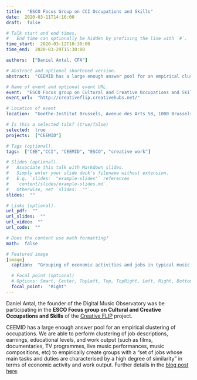 ```yaml
---
title:  "ESCO Focus Group on CCI Occupations and Skills"
date:  2020-03-11T14:16:00  
draft:  false

# Talk start and end times.
#   End time can optionally be hidden by prefixing the line with `#`.
time_start:  2020-03-12T10:30:00
time_end:  2020-03-29T15:30:00

authors:  ["Daniel Antal, CFA"]

# Abstract and optional shortened version.
abstract:  "CEEMID has a large enough answer pool for an empirical clustering of occupations in terms of economic activity and work output, that is why I was invited to the ESCO Focus Group on CCI Occupations and Skills."

# Name of event and optional event URL.
event:  "ESCO Focus group on Cultural and Creative Occupations and Skills"
event_url:  "http://creativeflip.creativehubs.net/"

# Location of event
location:  "Goethe-Institut Brussels, Avenue des Arts 58, 1000 Brussels, Belgium"

# Is this a selected talk? (true/false)
selected:  true
projects:  ["CEEMID"]

# Tags (optional).
tags:  ["CEE","CCI", "CEEMID", "ESCO", "creative work"]

# Slides (optional).
#   Associate this talk with Markdown slides.
#   Simply enter your slide deck's filename without extension.
#   E.g. `slides:  "example-slides"` references 
#   `content/slides/example-slides.md`.
#   Otherwise, set `slides:  ""`.
slides:  ""

# Links (optional).
url_pdf:  ""
url_slides:  ""
url_video:  ""
url_code:  ""

# Does the content use math formatting?
math:  false

# Featured image
[image]
  caption:  "Grouping of economic activities and jobs in typical music occupations"

  # Focal point (optional)
  # Options: Smart, Center, TopLeft, Top, TopRight, Left, Right, BottomLeft, Bottom, BottomRight
  focal_point:  "Right"
---
```


Daniel Antal, the founder of the Digital Music Observatory was be participating in the __ESCO Focus group on Cultural and Creative Occupations and Skills__ of the [Creative FLIP](https://creativeflip.creativehubs.net/) project. 

CEEMID has a large enough answer pool for an empirical clustering of occupations. We are able to perform clustering of job descriptions, earnings, educational levels, and work output (such as films, documentaries, TV programmes, live music performances, music compositions, etc) to empirically create groups with a “set of jobs whose main tasks and duties are characterised by a high degree of similarity” in terms of economic activity and work output. Further details in the [blog post here](/post/2020-03-11-esco/).